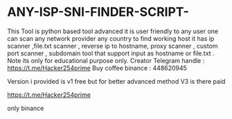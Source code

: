 # ANY-ISP-SNI-FINDER-SCRIPT-
This Tool is python based tool advanced it is user friendly to any user one can scan any network provider any country to find working host it has ip scanner ,file.txt scanner , reverse ip to hostname, proxy scanner , custom port scanner , subdomain tool that support input as hostname or file.txt . Note its only for educational purpose only.
Creator Telegram handle : https://t.me/Hacker254prime
Buy coffee binance : 448620945

Version i provided is v1 free but for better advanced method V3 is there paid 

https://t.me/Hacker254prime

only binance 

